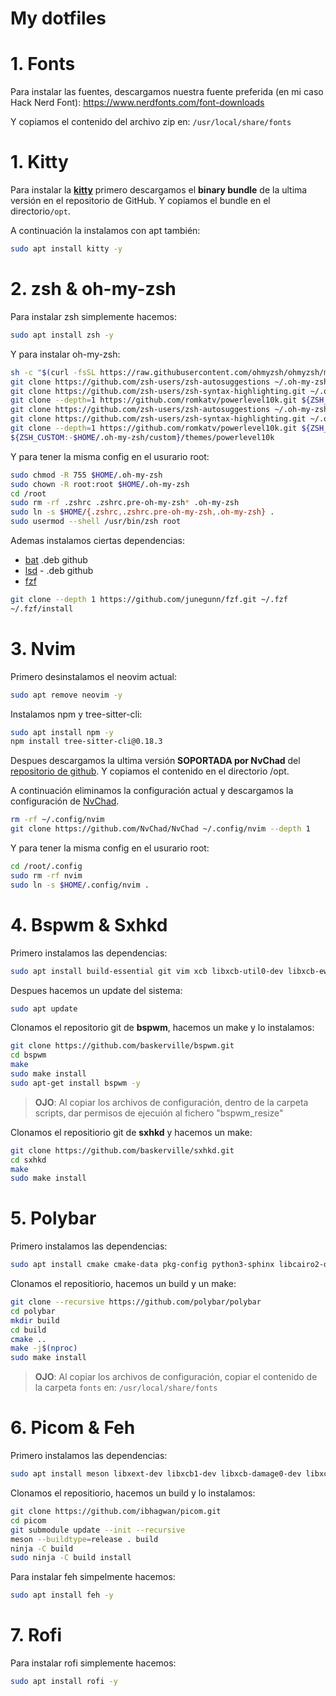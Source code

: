 # My dotfiles

# 1. Fonts
Para instalar las fuentes, descargamos nuestra fuente preferida (en mi caso Hack Nerd Font):
https://www.nerdfonts.com/font-downloads

Y copiamos el contenido del archivo zip en: `/usr/local/share/fonts`

# 1. Kitty
Para instalar la [**kitty**](https://github.com/kovidgoyal/kitty) primero descargamos el **binary bundle** de la ultima versión en el repositorio de GitHub. Y copiamos el bundle en el directorio`/opt`.

A continuación la instalamos con apt también:
```bash
sudo apt install kitty -y
```


# 2. zsh & oh-my-zsh
Para instalar zsh simplemente hacemos:
```bash
sudo apt install zsh -y
```

Y para instalar oh-my-zsh:
```bash
sh -c "$(curl -fsSL https://raw.githubusercontent.com/ohmyzsh/ohmyzsh/master/tools/install.sh)" "" --unattended
git clone https://github.com/zsh-users/zsh-autosuggestions ~/.oh-my-zsh/custom/plugins/zsh-autosuggestions
git clone https://github.com/zsh-users/zsh-syntax-highlighting.git ~/.oh-my-zsh/custom/plugins/zsh-syntax-highlighting
git clone --depth=1 https://github.com/romkatv/powerlevel10k.git ${ZSH_CUSTOM:-$HOME/.oh-my-zsh/custom}/themes/powerlevel10k
git clone https://github.com/zsh-users/zsh-autosuggestions ~/.oh-my-zsh/custom/plugins/zsh-autosuggestions
git clone https://github.com/zsh-users/zsh-syntax-highlighting.git ~/.oh-my-zsh/custom/plugins/zsh-syntax-highlighting
git clone --depth=1 https://github.com/romkatv/powerlevel10k.git ${ZSH_CUSTOM:-$HOME/.oh-my-zsh/custom}/themes/powerlevel10k
${ZSH_CUSTOM:-$HOME/.oh-my-zsh/custom}/themes/powerlevel10k
```

Y para tener la misma config en el usurario root:
```bash
sudo chmod -R 755 $HOME/.oh-my-zsh
sudo chown -R root:root $HOME/.oh-my-zsh
cd /root
sudo rm -rf .zshrc .zshrc.pre-oh-my-zsh* .oh-my-zsh
sudo ln -s $HOME/{.zshrc,.zshrc.pre-oh-my-zsh,.oh-my-zsh} .
sudo usermod --shell /usr/bin/zsh root
```

Ademas instalamos ciertas dependencias:
* [bat](https://github.com/sharkdp/bat) .deb github
* [lsd](https://github.com/lsd-rs/lsd) - .deb github
* [fzf](https://github.com/junegunn/fzf) 
```bash
git clone --depth 1 https://github.com/junegunn/fzf.git ~/.fzf
~/.fzf/install
```

# 3. Nvim
Primero desinstalamos el neovim actual:
```bash
sudo apt remove neovim -y
```

Instalamos npm y tree-sitter-cli:
```bash
sudo apt install npm -y
npm install tree-sitter-cli@0.18.3
```

Despues descargamos la ultima versión  **SOPORTADA por NvChad** del [repositorio de github](https://github.com/neovim/neovim/releases/tag/stable). Y copiamos el contenido en el directorio /opt.

A continuación eliminamos la configuración actual y descargamos la configuración de [NvChad](https://nvchad.com).
```bash
rm -rf ~/.config/nvim
git clone https://github.com/NvChad/NvChad ~/.config/nvim --depth 1
```

Y para tener la misma config en el usurario root:
```bash
cd /root/.config
sudo rm -rf nvim
sudo ln -s $HOME/.config/nvim .
```


# 4. Bspwm & Sxhkd
Primero instalamos las dependencias:
```bash
sudo apt install build-essential git vim xcb libxcb-util0-dev libxcb-ewmh-dev libxcb-randr0-dev libxcb-icccm4-dev libxcb-keysyms1-dev libxcb-xinerama0-dev libasound2-dev libxcb-xtest0-dev libxcb-shape0-dev -y
```

Despues hacemos un update del sistema:
```bash
sudo apt update
```

Clonamos el repositorio git de **bspwm**, hacemos un make y lo instalamos:
```bash
git clone https://github.com/baskerville/bspwm.git
cd bspwm
make
sudo make install
sudo apt-get install bspwm -y
```

> **OJO**: Al copiar los archivos de configuración, dentro de la carpeta scripts, dar permisos de ejecuión al fichero "bspwm_resize"

Clonamos el repositiorio git de **sxhkd** y hacemos un make:
```bash
git clone https://github.com/baskerville/sxhkd.git
cd sxhkd
make
sudo make install
```

# 5. Polybar
Primero instalamos las dependencias:
```bash
sudo apt install cmake cmake-data pkg-config python3-sphinx libcairo2-dev libxcb1-dev libxcb-util0-dev libxcb-randr0-dev libxcb-composite0-dev python3-xcbgen xcb-proto libxcb-image0-dev libxcb-ewmh-dev libxcb-icccm4-dev libxcb-xkb-dev libxcb-xrm-dev libxcb-cursor-dev libasound2-dev libpulse-dev libjsoncpp-dev libmpdclient-dev libuv1-dev libnl-genl-3-dev -y
```

Clonamos el repositiorio, hacemos un build y un make:
```bash
git clone --recursive https://github.com/polybar/polybar
cd polybar
mkdir build
cd build
cmake ..
make -j$(nproc)
sudo make install
```

> **OJO**: Al copiar los archivos de configuración, copiar el contenido de la carpeta `fonts` en: `/usr/local/share/fonts`

# 6. Picom & Feh
Primero instalamos las dependencias:
```bash
sudo apt install meson libxext-dev libxcb1-dev libxcb-damage0-dev libxcb-xfixes0-dev libxcb-shape0-dev libxcb-render-util0-dev libxcb-render0-dev libxcb-composite0-dev libxcb-image0-dev libxcb-present-dev libxcb-xinerama0-dev libpixman-1-dev libdbus-1-dev libconfig-dev libgl1-mesa-dev libpcre2-dev libevdev-dev uthash-dev libev-dev libx11-xcb-dev libxcb-glx0-dev -y
```

Clonamos el repositiorio, hacemos un build y lo instalamos:
```bash
git clone https://github.com/ibhagwan/picom.git
cd picom
git submodule update --init --recursive
meson --buildtype=release . build
ninja -C build
sudo ninja -C build install
```

Para instalar feh simpelmente hacemos:
```bash
sudo apt install feh -y
```

# 7. Rofi 
Para instalar rofi simplemente hacemos:
```bash
sudo apt install rofi -y
```
